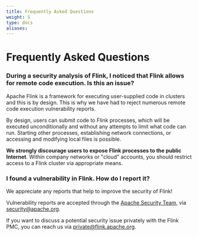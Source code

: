 ```yaml
---
title: Frequently Asked Questions
weight: 5
type: docs
aliases:
---
```

<!--
Licensed to the Apache Software Foundation (ASF) under one
or more contributor license agreements.  See the NOTICE file
distributed with this work for additional information
regarding copyright ownership.  The ASF licenses this file
to you under the Apache License, Version 2.0 (the
"License"); you may not use this file except in compliance
with the License.  You may obtain a copy of the License at

  http://www.apache.org/licenses/LICENSE-2.0

Unless required by applicable law or agreed to in writing,
software distributed under the License is distributed on an
"AS IS" BASIS, WITHOUT WARRANTIES OR CONDITIONS OF ANY
KIND, either express or implied.  See the License for the
specific language governing permissions and limitations
under the License.
-->

# Frequently Asked Questions

### During a security analysis of Flink, I noticed that Flink allows for remote code execution. Is this an issue?

Apache Flink is a framework for executing user-supplied code in clusters and this is by design. This is
why we have had to reject numerous remote code execution vulnerability reports. 

By design, users can submit code to Flink processes, which will be executed unconditionally and without 
any attempts to limit what code can run. Starting other processes, establishing network connections, 
or accessing and modifying local files is possible.

**We strongly discourage users to expose Flink processes to the public Internet**. Within company 
networks or "cloud" accounts, you should restrict access to a Flink cluster via appropriate means.

### I found a vulnerability in Flink. How do I report it?

We appreciate any reports that help to improve the security of Flink!

Vulnerability reports are accepted through the [Apache Security Team](http://www.apache.org/security/), 
via [security@apache.org](mailto:security@apache.org).

If you want to discuss a potential security issue privately with the Flink PMC, you can reach us via 
[private@flink.apache.org](mailto:private@flink.apache.org).
